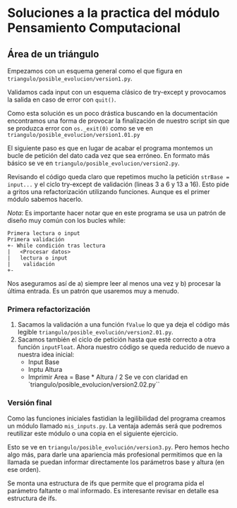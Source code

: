 # Soluciones a la practica del módulo Pensamiento Computacional
## Área de un triángulo
Empezamos con un esquema general como el que figura en `triangulo/posible_evolucion/version1.py`. 

Validamos cada input con un esquema clásico de try-except y provocamos la salida en caso de error con `quit()`.

Como esta solución es un poco drástica buscando en la documentación encontramos una forma de provocar la finalización de nuestro script sin que se produzca error con `os._exit(0)` como se ve en `triangulo/posible_evolucion/version1.01.py`

El siguiente paso es que en lugar de acabar el programa montemos un bucle de petición del dato cada vez que sea erróneo. En formato más básico se ve en `triangulo/posible_evolucion/version2.py`.

Revisando el código queda claro que repetimos mucho la petición `strBase = input...` y el ciclo try-except de validación (lineas 3 a 6 y 13 a 16). Esto pide a gritos una refactorización utilizando funciones. Aunque es el primer módulo sabemos hacerlo.

*Nota*: Es importante hacer notar que en este programa se usa un patrón de diseño muy común con los bucles while:
```
Primera lectura o input
Primera validación
+- While condición tras lectura
|   <Procesar datos>
|   lectura o input
|    validación
+-
```
Nos aseguramos así de a) siempre leer al menos una vez y b) procesar la última entrada. Es un patrón que usaremos muy a menudo.

### Primera refactorización

1. Sacamos la validación a una función `fValue` lo que ya deja el código más legible `triangulo/posible_evolución/version2.01.py`.
2. Sacamos también el ciclo de petición hasta que esté correcto a otra función `inputFloat`. Ahora nuestro código se queda reducido de nuevo a nuestra idea inicial:
    - Input Base
    - Inptu Altura
    - Imprimir Area = Base * Altura / 2
    Se ve con claridad en `triangulo/posible_evolucion/version2.02.py``

### Versión final
Como las funciones iniciales fastidian la legilibilidad del programa creamos un módulo llamado `mis_inputs.py`. La ventaja además será que podremos reutilizar este módulo o una copia en el siguiente ejercicio.

Esto se ve en `triangulo/posible_evolución/version3.py`. Pero hemos hecho algo más, para darle una apariencia más profesional permitimos que en la llamada se puedan informar directamente los parámetros base y altura (en ese orden).

Se monta una estructura de ifs que permite que el programa pida el parámetro faltante o mal informado. Es interesante revisar en detalle esa estructura de ifs.
